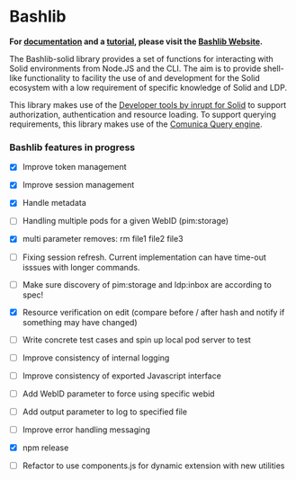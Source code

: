 # Bashlib

**For [documentation](https://solidlabresearch.github.io/Bashlib/documentation/overview/) and a [tutorial](https://solidlabresearch.github.io/Bashlib/tutorial/),
please visit the [Bashlib Website](https://solidlabresearch.github.io/Bashlib/).**


The Bashlib-solid library provides a set of functions for interacting with Solid environments from Node.JS and the CLI. 
The aim is to provide shell-like functionality to facility the use of and development for the Solid ecosystem with a low requirement of specific knowledge of Solid and LDP. 

This library makes use of the [Developer tools by inrupt for Solid](https://docs.inrupt.com/developer-tools/javascript/client-libraries/using-libraries/) to support authorization, authentication and resource loading.
To support querying requirements, this library makes use of the [Comunica Query engine](https://comunica.dev/).

### Bashlib features in progress

- [X] Improve token management
- [X] Improve session management
- [X] Handle metadata
- [ ] Handling multiple pods for a given WebID (pim:storage)
- [X] multi parameter removes: rm file1 file2 file3
- [ ] Fixing session refresh. Current implementation can have time-out isssues with longer commands.
- [ ] Make sure discovery of pim:storage and ldp:inbox are according to spec!
- [X] Resource verification on edit (compare before / after hash and notify if something may have changed)
- [ ] Write concrete test cases and spin up local pod server to test
- [ ] Improve consistency of internal logging
- [ ] Improve consistency of exported Javascript interface
- [ ] Add WebID parameter to force using specific webid
- [ ] Add output parameter to log to specified file
- [ ] Improve error handling messaging
- [X] npm release
- [ ] Refactor to use components.js for dynamic extension with new utilities


